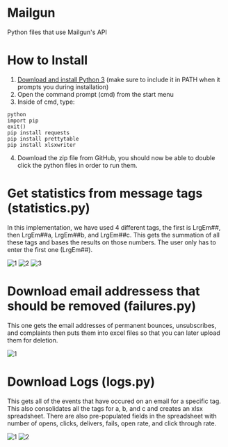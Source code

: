 # Mailgun
Python files that use Mailgun's API

# How to Install
1. [Download and install Python 3](http://python.org/downloads) (make sure to include it in PATH when it prompts you during installation)
2. Open the command prompt (cmd) from the start menu
3. Inside of cmd, type:
```
python
import pip
exit()
pip install requests
pip install prettytable
pip install xlsxwriter
```
4. Download the zip file from GitHub, you should now be able to double click the python files in order to run them.

# Get statistics from message tags (statistics.py)
In this implementation, we have used 4 different tags, the first is LrgEm##, then LrgEm##a, LrgEm##b, and LrgEm##c. This gets the summation of all these tags and bases the results on those numbers. The user only has to enter the first one (LrgEm##).

![1](https://ianannasetech.files.wordpress.com/2017/11/screen-shot-2017-11-11-at-2-43-12-pm.png)
![2](https://ianannasetech.files.wordpress.com/2017/11/screen-shot-2017-11-11-at-2-43-32-pm.png)
![3](https://ianannasetech.files.wordpress.com/2017/11/screen-shot-2017-11-11-at-2-43-40-pm.png)

# Download email addressess that should be removed (failures.py)
This one gets the email addresses of permanent bounces, unsubscribes, and complaints then puts them into excel files so that you can later upload them for deletion.

![1](https://ianannasetech.files.wordpress.com/2017/11/screen-shot-2017-11-10-at-7-08-36-pm.png)

# Download Logs (logs.py)
This gets all of the events that have occured on an email for a specific tag. This also consolidates all the tags for a, b, and c and creates an xlsx spreadsheet. There are also pre-populated fields in the spreadsheet with number of opens, clicks, delivers, fails, open rate, and click through rate.

![1](https://ianannasetech.files.wordpress.com/2017/11/screen-shot-2017-11-11-at-12-49-12-am.png)
![2](https://ianannasetech.files.wordpress.com/2017/11/screen-shot-2017-11-11-at-1-21-56-am.png)
